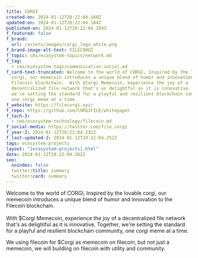 ```yaml
---
title: CORGI
created-on: 2024-01-12T20:22:04.160Z
updated-on: 2024-01-12T20:22:04.184Z
published-on: 2024-01-12T20:22:04.209Z
f_featured: false
f_brand:
  url: /assets/images/corgi_logo_white.png
f_brand-image-alt-text: FILECORGI
f_topic: cms/ecosystem-topics/network.md
f_tag:
  - cms/ecosystem-tags/communication-social.md
f_card-text-truncated: Welcome to the world of CORGI, Inspired by the lovable
  corgi, our memecoin introduces a unique blend of humor and innovation to the
  Filecoin blockchain.  With $Corgi Memecoin, experience the joy of a
  decentralized file network that's as delightful as it is innovative. Together,
  we're setting the standard for a playful and resilient blockchain community,
  one corgi meme at a time.
f_website: https://filecorgi.xyz/
f_repo: https://github.com/CORGIFILE/whitepaper
f_tech-3:
  - cms/ecosystem-technology/filecoin.md
f_social-media: https://twitter.com/file_corgi
f_year-2: 2024-01-12T20:22:04.232Z
f_last-updated-2: 2024-01-12T20:22:04.252Z
tags: ecosystem-projects
layout: "[ecosystem-projects].html"
date: 2024-01-12T20:22:04.262Z
seo:
  noindex: false
  twitter:title: summary
  twitter:card: summary
---
```

Welcome to the world of CORGI, Inspired by the lovable corgi, our memecoin introduces a unique blend of humor and innovation to the Filecoin blockchain.\
\
With $Corgi Memecoin, experience the joy of a decentralized file network that's as delightful as it is innovative. Together, we're setting the standard for a playful and resilient blockchain community, one corgi meme at a time.

We using filecoin for $Corgi as memecoin on filecoin, but not just a memecoin, we will building on filecoin with utility and community.